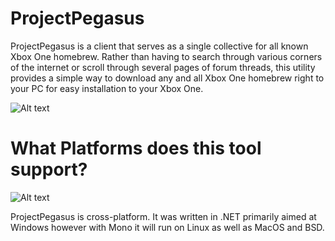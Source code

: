 
# ProjectPegasus
ProjectPegasus is a client that serves as a single collective for
all known Xbox One homebrew. Rather than having to search through various corners
of the internet or scroll through several pages of forum threads, this utility provides a
simple way to download any and all Xbox One homebrew right to your PC for easy installation
to your Xbox One. 

![Alt text](https://upload.vstanced.com/images/2017/09/21/mr4.png "ProjectPegasus")

# What Platforms does this tool support?
![Alt text](https://www.irishtimes.com/polopoly_fs/1.3295774.1510933329!/image/image.jpg_gen/derivatives/box_620_330/image.jpg)

ProjectPegasus is cross-platform. It was written in .NET primarily aimed at Windows however with 
Mono it will run on Linux as well as MacOS and BSD.










